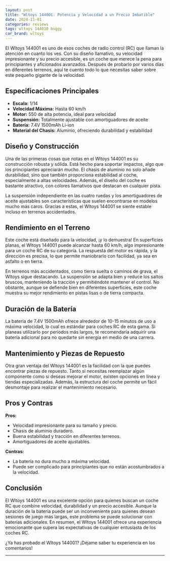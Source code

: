 ```yaml
---
layout: post
title: "Wltoys 144001: Potencia y Velocidad a un Precio Imbatible"
date: 2024-11-01
categories: reviews
tags: wltoys 144010 buggy
car_brand: wltoys
---
```


El Wltoys 144001 es uno de esos coches de radio control (RC) que llaman la atención en cuanto los ves. Con su diseño llamativo, su velocidad impresionante y su precio accesible, es un coche que merece la pena para principiantes y aficionados avanzados. Después de probarlo por varios días en diferentes terrenos, aquí te cuento todo lo que necesitas saber sobre este pequeño gigante de la velocidad.

<!--more-->

## Especificaciones Principales

- **Escala:** 1/14
- **Velocidad Máxima:** Hasta 60 km/h
- **Motor:** 550 de alta potencia, ideal para velocidad
- **Suspensión:** Totalmente ajustable con amortiguadores de aceite
- **Batería:** 7.4V 1500mAh Li-ion
- **Material del Chasis:** Aluminio, ofreciendo durabilidad y estabilidad

## Diseño y Construcción

Una de las primeras cosas que notas en el Wltoys 144001 es su construcción robusta y sólida. Está hecho para soportar impactos, algo que los principiantes apreciarán mucho. El chasis de aluminio no solo añade durabilidad, sino que también proporciona estabilidad al coche, especialmente a altas velocidades. Además, el diseño del coche es bastante atractivo, con colores llamativos que destacan en cualquier pista.

La suspensión independiente en las cuatro ruedas y los amortiguadores de aceite ajustables son características que suelen encontrarse en modelos mucho más caros. Gracias a estas, el Wltoys 144001 se siente estable incluso en terrenos accidentados.

## Rendimiento en el Terreno

Este coche está diseñado para la velocidad, ¡y lo demuestra! En superficies planas, el Wltoys 144001 puede alcanzar hasta 60 km/h, algo impresionante para un coche RC de su categoría. La respuesta del motor es rápida, y la dirección es precisa, lo que permite maniobrarlo con facilidad, ya sea en asfalto o en tierra.

En terrenos más accidentados, como tierra suelta o caminos de grava, el Wltoys sigue destacando. La suspensión se adapta bien y reduce los saltos bruscos, manteniendo la tracción y permitiéndote mantener el control. No obstante, aunque se defiende bien en diferentes superficies, este coche muestra su mejor rendimiento en pistas lisas o de tierra compacta.

## Duración de la Batería

La batería de 7.4V 1500mAh ofrece alrededor de 10-15 minutos de uso a máxima velocidad, lo cual es estándar para coches RC de esta gama. Si planeas utilizarlo por períodos más largos, te recomendaría adquirir una batería adicional para no quedarte sin energía en medio de una carrera.

## Mantenimiento y Piezas de Repuesto

Otra gran ventaja del Wltoys 144001 es la facilidad con la que puedes encontrar piezas de repuesto. Tanto si necesitas reemplazar algún componente como si deseas mejorar el motor, existen opciones en línea y tiendas especializadas. Además, la estructura del coche permite un fácil desmontaje para realizar el mantenimiento necesario.

## Pros y Contras

**Pros:**

- Velocidad impresionante para su tamaño y precio.
- Chasis de aluminio duradero.
- Buena estabilidad y tracción en diferentes terrenos.
- Amortiguadores de aceite ajustables.

**Contras:**

- La batería no dura mucho a máxima velocidad.
- Puede ser complicado para principiantes que no están acostumbrados a la velocidad.

## Conclusión

El Wltoys 144001 es una excelente opción para quienes buscan un coche RC que combine velocidad, durabilidad y un precio accesible. Aunque la duración de la batería puede ser un inconveniente para quienes desean sesiones de juego más largas, este problema se puede solucionar con baterías adicionales. En resumen, el Wltoys 144001 ofrece una experiencia emocionante que supera las expectativas de cualquier entusiasta de los coches RC.

¿Ya has probado el Wltoys 144001? ¡Déjame saber tu experiencia en los comentarios!

---

